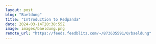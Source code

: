 ```yaml
---
layout: post
blog: "Baeldung"
title: "Introduction to Redpanda"
date: 2024-03-14T20:38:55Z
image: images/baeldung.png
remote_url: "https://feeds.feedblitz.com/~/873635591/0/baeldung"
---
```

